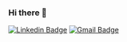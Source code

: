 ### Hi there 👋

[![Linkedin Badge](https://img.shields.io/badge/-Alisson%20Rodrigues-6633cc?style=flat-square&logo=Linkedin&logoColor=white&link=https://www.linkedin.com/in/alissonn/)](https://www.linkedin.com/in/alissonn/) 
[![Gmail Badge](https://img.shields.io/badge/-alisson.daniel63@gmail.com-6633cc?style=flat-square&logo=Gmail&logoColor=white&link=mailto:alisson.daniel63@gmail.com)](alisson.daniel63@gmail.com)

<!--
**alissondrs1/alissondrs1** is a ✨ _special_ ✨ repository because its `README.md` (this file) appears on your GitHub profile.

Here are some ideas to get you started:

- 🔭 I’m currently working on ...
- 🌱 I’m currently learning ...
- 👯 I’m looking to collaborate on ...
- 🤔 I’m looking for help with ...
- 💬 Ask me about ...
- 📫 How to reach me: ...
- 😄 Pronouns: ...
- ⚡ Fun fact: ...
-->
